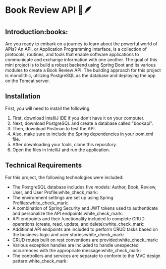 # Book Review API :open_book::feather:
<h2>Introduction:books:</h2>
<p>Are you ready to embark on a journey to learn about the powerful world of APIs? An API, or Application 
Programming Interface, is a collection of protocols, routines, and tools that enable software applications 
to communicate and exchange information with one another. The goal of this mini project is to build a 
robust backend using Spring Boot and its various modules to create a Book Review API. The building approach
for this project is monolithic, utilizing PostgreSQL as the database and deploying the app on the Tomcat server.</p>
<h2>Installation</h2>
<p>First, you will need to install the following:</p>
<ol>
<li> First, download IntelliJ IDE if you don't have it on your computer. </li>
<li> Next, download PostgreSQL and create a database called "bookapi". </li>
<li> Then, download Postman to test the API. </li>
<li> Also, make sure to include the Spring dependencies in your pom.xml file.</li>
<li> After downloading your tools, clone this repository.</li>
<li> Open the files in IntelliJ and run the application.</li>
</ol>
<h2>Technical Requirements</h2>
<p>For this project, the following technologies were included:</p>
<ul>
<li>The PostgreSQL database includes five models: Author, Book, Review, User, and User Profile:white_check_mark:</li>
<li>The environment settings are set up using Spring Profiles:white_check_mark:</li>
<li>A combination of Spring Security and JWT tokens used to authenticate and personalize the API endpoints:white_check_mark:</li>
<li>API endpoints and their functionality included to complete CRUD operations (create, read, update, and delete):white_check_mark:</li>
<li>Additional API endpoints are included to perform CRUD tasks based on the business logic and user stories:white_check_mark:</li>
<li>CRUD routes built on rest conventions are provided:white_check_mark:</li>
<li>Various exception handles are included to handle unexpected occurrences with the appropriate message:white_check_mark:</li>
<li>The controllers and services are separate to conform to the MVC design pattern:white_check_mark:</li>
</ul>

